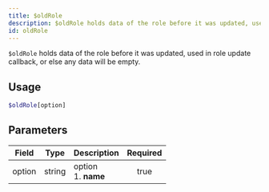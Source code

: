 ```yaml
---
title: $oldRole 
description: $oldRole holds data of the role before it was updated, used in role update callback, or else any data will be empty.
id: oldRole
---
```


`$oldRole` holds data of the role before it was updated, used in role update callback, or else any data will be empty.

## Usage

```php
$oldRole[option]
```

## Parameters 


| Field  | Type   | Description               | Required |
| ------ | ------ | ------------------------- |:--------:|
| option | string | option <br /> 1. **name** |    true   |

